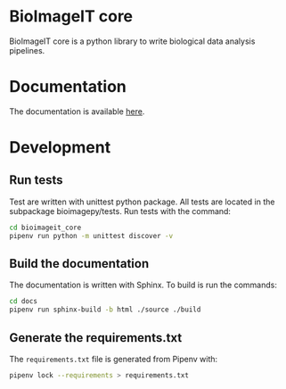 
# BioImageIT core

BioImageIT core is a python library to write biological data analysis pipelines.

# Documentation

The documentation is available [here](https://bioimage-it.gitlabpages.inria.fr/bioimagepy/).

# Development

## Run tests

Test are written with unittest python package. All tests are located in the subpackage bioimagepy/tests.
Run tests with the command:

```bash
cd bioimageit_core
pipenv run python -m unittest discover -v
```

## Build the documentation

The documentation is written with Sphinx. To build is run the commands:

```bash
cd docs
pipenv run sphinx-build -b html ./source ./build
```

## Generate the requirements.txt

The `requirements.txt` file is generated from Pipenv with:

```bash
pipenv lock --requirements > requirements.txt
```
